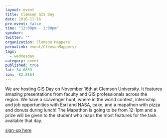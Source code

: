 ```yaml
---
layout: event
title: Clemson GIS Day
date: 2016-11-16
pre-event: false
time: "12:00pm - 1:00pm"
speaker: 
twitter: ""
organization: Clemson Mappers
permalink: event/ClemsonMappers/
tags: 
  - wednesday
category: event
published: true
lat: 34.6839
lon: -82.8164
---
```


We are hosting GIS Day on November 16th at Clemson University. 
It features amazing presentations from faculty and GIS professionals across the region. We have a scavenger hunt, 
where in the world contest, internship and job opportunities with Esri and NASA, cake, and a mapathon 
with pizza and donuts during lunch! The Mapathon is going to be from 12-1pm and a prize will be given to 
the student who maps the most features for the task available that day.

[sign-up here](https://bit.ly/gisday2016)

